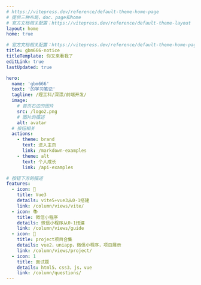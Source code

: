 ```yaml
---
# https://vitepress.dev/reference/default-theme-home-page
# 提供三种布局，doc、page和home
# 官方文档相关配置：https://vitepress.dev/reference/default-theme-layout
layout: home
home: true

# 官方文档相关配置：https://vitepress.dev/reference/default-theme-home-page
title: gbm666-notice
titleTemplate: 你又来看我了
editLink: true
lastUpdated: true

hero:
  name: 'gbm666'
  text: '的学习笔记'
  tagline: /理工科/深漂/前端开发/
  image:
    # 首页右边的图片
    src: /logo2.png
    # 图片的描述
    alt: avatar
  # 按钮相关
  actions:
    - theme: brand
      text: 进入主页
      link: /markdown-examples
    - theme: alt
      text: 个人成长
      link: /api-examples

# 按钮下方的描述
features:
  - icon: 🤹
    title: Vue3
    details: vite5+vue3从0-1搭建
    link: /column/views/vite/
  - icon: 📚
    title: 微信小程序
    details: 微信小程序从0-1搭建
    link: /column/views/guide
  - icon: 📕
    title: project项目合集
    details: vue2，uniapp，微信小程序，项目展示
    link: /column/views/project/
  - icon: 1
    title: 面试题
    details: html5，css3，js，vue
    link: /column/questions/
---
```


<!-- 自定义组件 -->
<script setup>
import home from './.vitepress/components/home.vue';
</script>

<home />
